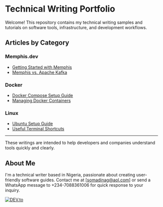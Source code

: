 # Technical Writing Portfolio

Welcome! This repository contains my technical writing samples and tutorials on software tools, infrastructure, and development workflows.

## Articles by Category

### Memphis.dev
- [Getting Started with Memphis](memphis-dev/getting-started-with-memphis.md)
- [Memphis vs. Apache Kafka](memphis-dev/memphis-vs-kafka.md)

### Docker
- [Docker Compose Setup Guide](docker/docker-compose-setup.md)
- [Managing Docker Containers](docker/managing-containers-guide.md)

### Linux
- [Ubuntu Setup Guide](linux/ubuntu-setup-guide.md)
- [Useful Terminal Shortcuts](linux/terminal-shortcuts.md)

---

These writings are intended to help developers and companies understand tools quickly and clearly.

## About Me

I'm a technical writer based in Nigeria, passionate about creating user-friendly software guides. Contact me at [somadinag@aol.com] or send a WhatsApp message to +234-7088361006 for quick response to your inquiry.

[![DEV.to](https://img.shields.io/badge/DEV.to-Blog-black?logo=dev.to&style=for-the-badge)](https://dev.to/somadinag)
